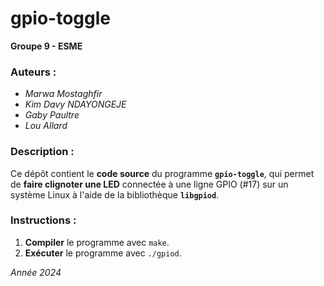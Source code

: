# gpio-toggle
**Groupe 9 - ESME**

### Auteurs :
- *Marwa Mostaghfir*
- *Kim Davy NDAYONGEJE*
- *Gaby Paultre*
- *Lou Allard*

### Description :
Ce dépôt contient le **code source** du programme **`gpio-toggle`**, qui permet de **faire clignoter une LED** connectée à une ligne GPIO (#17) sur un système Linux à l'aide de la bibliothèque **`libgpiod`**.

### Instructions :
1. **Compiler** le programme avec `make`.
2. **Exécuter** le programme avec `./gpiod`.

*Année 2024*
